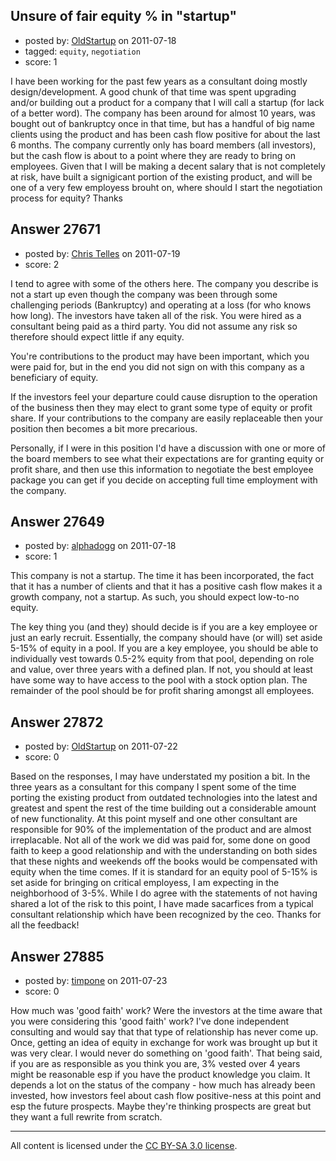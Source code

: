 ## Unsure of fair equity % in "startup"

- posted by: [OldStartup](https://stackexchange.com/users/-1/12055-oldstartup) on 2011-07-18
- tagged: `equity`, `negotiation`
- score: 1

I have been working for the past few years as a consultant doing mostly design/development. A good chunk of that time was spent upgrading and/or building out a product for a company that I will call a startup (for lack of a better word). The company has been around for almost 10 years, was bought out of bankruptcy once in that time, but has a handful of big name clients using the product and has been cash flow positive for about the last 6 months. The company currently only has board members (all investors), but the cash flow is about to a point where they are ready to bring on employees. Given that I will be making a decent salary that is not completely at risk, have built a signigicant portion of the existing product, and will be one of a very few employess brouht on, where should I start the negotiation process for equity? 
Thanks


## Answer 27671

- posted by: [Chris Telles](https://stackexchange.com/users/-1/12065-chris-telles) on 2011-07-19
- score: 2

I tend to agree with some of the others here. The company you describe is not a start up even though the company was been through some challenging periods (Bankruptcy) and operating at a loss (for who knows how long). The investors have taken all of the risk. You were hired as a consultant being paid as a third party. You did not assume any risk so therefore should expect little if any equity.

You're contributions to the product may have been important, which you were paid for, but in the end you did not sign on with this company as a beneficiary of equity.

If the investors feel your departure could cause disruption to the operation of the business then they may elect to grant some type of equity or profit share. If your contributions to the company are easily replaceable then your position then becomes a bit more precarious. 

Personally, if I were in this position I'd have a discussion with one or more of the board members to see what their expectations are for granting equity or profit share, and then use this information to negotiate the best employee package you can get if you decide on accepting full time employment with the company.




## Answer 27649

- posted by: [alphadogg](https://stackexchange.com/users/-1/3197-alphadogg) on 2011-07-18
- score: 1

This company is not a startup. The time it has been incorporated, the fact that it has a number of clients and that it has a positive cash flow makes it a growth company, not a startup. As such, you should expect low-to-no equity.

The key thing you (and they) should decide is if you are a key employee or just an early recruit. Essentially, the company should have (or will) set aside 5-15% of equity in a pool. If you are a key employee, you should be able to individually vest towards 0.5-2% equity from that pool, depending on role and value, over three years with a defined plan. If not, you should at least have some way to have access to the pool with a stock option plan. The remainder of the pool should be for profit sharing amongst all employees.


## Answer 27872

- posted by: [OldStartup](https://stackexchange.com/users/-1/12055-oldstartup) on 2011-07-22
- score: 0

Based on the responses, I may have understated my position a bit. In the three years as a consultant for this company I spent some of the time porting the existing product from outdated technologies into the latest and greatest and spent the rest of the time building out a considerable amount of new functionality.  At this point myself and one other consultant are responsible for 90% of the implementation of the product and are almost irreplacable. Not all of the work we did was paid for, some done on good faith to keep a good relationship and with the understanding on both sides that these nights and weekends off the books would be compensated with equity when the time comes. If it is standard for an equity pool of 5-15% is set aside for bringing on critical employess, I am expecting in the neighborhood of 3-5%. While I do agree with the statements of not having shared a lot of the risk to this point, I have made sacarfices from a typical consultant relationship which have been recognized by the ceo. 
Thanks for all the feedback!


## Answer 27885

- posted by: [timpone](https://stackexchange.com/users/-1/9616-timpone) on 2011-07-23
- score: 0

How much was 'good faith' work? Were the investors at the time aware that you were considering this 'good faith' work? I've done independent consulting and would say that that type of relationship has never come up. Once, getting an idea of equity in exchange for work was brought up but it was very clear. I would never do something on 'good faith'. That being said, if you are as responsible as you think you are, 3% vested over 4 years might be reasonable esp if you have the product knowledge you claim. It depends a lot on the status of the company - how much has already been invested, how investors feel about cash flow positive-ness at this point and esp the future prospects. Maybe they're thinking prospects are great but they want a full rewrite from scratch. 




---

All content is licensed under the [CC BY-SA 3.0 license](https://creativecommons.org/licenses/by-sa/3.0/).
